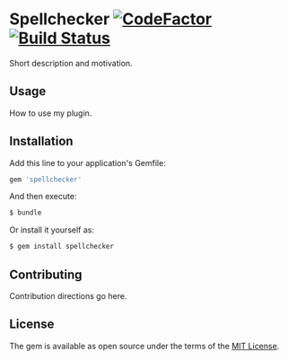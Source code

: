 # Spellchecker [![CodeFactor](https://www.codefactor.io/repository/github/love-irish/spellchecker/badge/master)](https://www.codefactor.io/repository/github/love-irish/spellchecker/overview/master) [![Build Status](https://travis-ci.com/love-irish/spellchecker.svg?branch=master)](https://travis-ci.com/love-irish/spellchecker)
Short description and motivation.

## Usage
How to use my plugin.

## Installation
Add this line to your application's Gemfile:

```ruby
gem 'spellchecker'
```

And then execute:
```bash
$ bundle
```

Or install it yourself as:
```bash
$ gem install spellchecker
```

## Contributing
Contribution directions go here.

## License
The gem is available as open source under the terms of the [MIT License](http://opensource.org/licenses/MIT).
